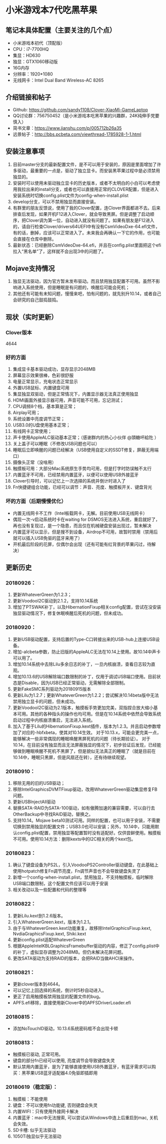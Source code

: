 # 小米游戏本7代吃黑苹果

## 笔记本具体配置（主要关注的几个点）

- 小米游戏本初代（顶配版）
- CPU：i7-7700HQ
- 集显：HD630
- 独显：GTX1060移动版
- 16G内存
- 分辨率：1920*1080
- 无线网卡：Intel Dual Band Wireless-AC 8265

## 介绍链接和帖子

- Github: https://github.com/sandy1108/Clover-XiaoMi-GameLaptop
- QQ讨论群：756750452（是小米游戏本吃黑苹果的兴趣群，24K纯伸手党要慎入）
- 简书文章：https://www.jianshu.com/p/005712b26a35
- 远景帖子：http://bbs.pcbeta.com/viewthread-1785928-1-1.html

## 安装注意事项

1. 目前master分支的最新配置文件，是不可以用于安装的，原因是里面增加了许多驱动，最重要的一点是，驱动了独立显卡。而安装黑苹果过程中是必须禁用独显的。
2. 安装时可以使用未驱动独立显卡的历史版本，或者不太明白的小白可以考虑使用我拉出来的install分支，或者也可以直接用正常的CLOVER配置，但是进入安装系统时切换config.plist文件为config-when-install.plist
3. develop分支，可以不禁用独显而直接安装。
4. 有群里的朋友反馈说，使用了我的Clover配置，连Clover界面都进不去。后来排查后发现，如果开机F12进入Clover，就会导致黑屏。但是调整了启动顺序，把Clover调为第一位，自动进入就没有问题了。如果有朋友是F12进入的，请自行检查Clover/drivers64UEFI中有没有CsmVideoDxe-64.efi文件，有的话，删掉，应该可以正常进入了。未来我会再确认一下它的作用，也可能会直接在仓库中删除。
5. 最新状态：已经删除CsmVideoDxe-64.efi，并且在config.plist里面把这个efi拉入“黑名单”了，这样就不会出现3中的问题了。

## Mojave支持情况

1. 独显无法驱动，因为官方暂未发布驱动。而且禁用独显配置不可用。虽然不影响进入系统使用，但是睡眠是有问题的，唤醒后可能会死机；
2. 其他还有可能有未知问题，慢慢来吧，怕有问题的，就先别升10.14，或者自己会研究的自己鼓捣鼓捣。

## 现状（实时更新）

### Clover版本

4644

### 好的方面

1. 集成显卡基本驱动成功，显存显示2048MB
2. 屏幕显示效果很棒，色彩很舒服
3. 电量正常显示，充电状态正常显示
4. 外置USB鼠标、内置键盘可用
5. 集显独显双驱动，但是正常情况下，内置显示器无法真正使用独显
6. HDMI画面外接显示器可用，声音可能不可用，忘记测试；
7. CPU调频8个档，基本算是正常；
8. Airplay可用；
9. 系统设置中亮度调节正常；
10. USB3.0的U盘使用基本正常；
11. 有线网卡正常使用；
12. 声卡使用AppleALC驱动基本正常；（感谢群内的热心小伙伴 @頭糖吥給阣 ）
13. 关上盖子可以睡眠（不修改USB问题也可以）
14. 睡眠后立即唤醒的问题已经解决（USB使用自定义的SSDT修复，屏蔽无用端口）
15. 摄像头正常（没啥用）
16. 触摸板可用：大部分Mac系统原生手势均可用，但是打字时防误触不太行
17. 内置蓝牙不可用，已经禁用内置蓝牙，以便可以使用USB外接蓝牙
18. Clover引导时，可以记忆上一次选择的系统并倒计时进入了
19. Fn快捷键组合功能，已经可以调节：声音、亮度、触摸板开关、键盘背光

### 坏的方面（后期慢慢优化）

- 内置无线网卡不工作（Intel板载网卡，无解。目前使用USB无线网卡）
- 偶现一次-v启动系统时卡在waiting for DSMOS无法进入系统，重启就好了，再也没有复现过，是一个隐患，而且仅在机械硬盘安装出现过，暂未解决
- 内置蓝牙可以显示，但是搜不到设备，Airdrop不可用，故暂时禁用（禁用后就可以插入USB免驱的蓝牙来用了）
- 开机最后阶段的花屏，仅偶尔会出现（还有可能有红背景的苹果闪过，待解决）

## 更新历史

### 20180926：

1. 更新WhateverGreen为1.2.3；
2. 更新VoodooI2C驱动到2.1.2，支持10.14系统
3. 增加了PTSWAK补丁，以及HibernationFixup相关config配置，尝试在没安装独显驱动情况下，修复休眠唤醒后死机的问题，但未成功。

### 20180920：

1. 更新USB驱动配置，支持后置的Type-C口转接出来的USB-hub上连接USB设备。
2. 增加-alcbeta参数，防止旧版的AppleALC无法在10.14上使用。故10.14中声卡可以用了。
3. 增加10.14系统中去除Lilu多余日志的补丁，一旦内核崩溃，查看日志较为直观。
4. 增加10.13.6的USB解除端口数限制的补丁，仅用于调试USB端口使用。目前状态是Disable，因为USB已经正常驱动，无需解除全部限制。
5. 更新FakeSMC系列驱动为20180915版本
6. 更新Lilu为1.2.7；更新WhateverGreen为1.2.2；尝试解决10.14beta版中无法禁用独立显卡的问题，但未成功。
7. 更新VoodooI2C驱动为2.1版本，触摸板手势更加完美，双指捏合放大缩小基本可用。其他的各种指头的操作也均可用。但是在10.14系统中依然会导致系统启动过程中内核崩溃重启，无法进入系统。
8. 加入了基于Lilu的HibernationFixup.kext插件，版本为1.2.3。并且启动参数增加了对应的-hbfxbeta，使其对10.14生效。 对于10.13.x，可能会更完美一点，能够解决一些非常偶现的睡眠唤醒黑屏死机的问题（待长期验证）。 对于10.14，在目前没有独显而且无法屏蔽独显的情况下，初步验证后发现，已经能够做到睡眠唤醒不死机不黑屏了，但是貌似无法真正的睡眠了（就是目前在10.14中，睡眠只黑屏，但是风扇还在转），还有待继续观望。

### 20180910：

1. 移除无用的旧的USB驱动；
2. 移除IntelGraphicsDVMTFixup驱动，改用WhateverGreen驱动集显修复FB问题。
3. 更新USBInjectAll驱动
4. 替换SATA-RAID为SATA-100驱动，如有傲腾加速的兼容需要，可以自行去OtherBackup中寻找RAID驱动，替换之。
5. 支持10.14。Mojave beta10测试可用。同样的配置，也可以用于安装，不需要切换到禁用独显的配置文件；USB3.0也可以安装；另外，10.14中，只能用默认config.plist配置，禁用独显等配置暂时没有适配好。仅供尝鲜使用。触摸板不可用。使用10.14方法：删除kexts中的I2C相关的两个kext包。

### 20180823：

1. 确认了键盘设备为PS2L，引入VoodooPS2Controller驱动键盘，在此基础上使用hotpatch修复Fn调节亮度，Fn调节声音也不会导致键盘失灵了
2. 新增一个config-when-install.plist，禁用独显，不支持触摸板，临时解除USB端口数限制，这个配置文件应该可以用于安装
3. 相关改动以及一些配置和代码的整理等

### 20180822：

1. 更新Lilu.kext到1.2.6版本。
2. 引入WhateverGreen.kext，版本为1.2.1。
3. 由于与WhateverGreen.kext功能重复，故移除IntelGraphicsFixup.kext, NvdiaGraphicsFixup.kext, Shiki.kext
4. 更新config.plist适配WhateverGreen
5. 根据AppleIntelKBLGraphicsFramebuffer驱动的内容，修正了config.plist中的补丁，虚拟显存调整为2048MB。但仍未解决花屏问题。
6. 更改SATA驱动为支持RAID的版本，会把RAID当做AHCI来操作。

### 20180821：

- 更新clover版本到4644。
- 可以记忆上回选择的系统，倒计时5秒自动进入。
- 更正了启用触摸板禁用独显的配置文件的bug。
- APFS.efi移除，直接使用新Clover中的APFSDriverLoader.efi

### 20180815：

- 添加NoTouchID驱动，10.13.6系统密码框不会出现卡顿

### 20180813：

- 触摸板已驱动, 正常可用。
- 键盘的部分fn已经可以使用, 亮度调节会导致键盘失灵
- 默认禁用内置蓝牙，是为了能够直接使用USB外置蓝牙，有蓝牙需求可以购买：黑苹果USB蓝牙适配器4.0免驱即插即用

### 20180619（稳定版）：

1. 触摸板：不能使用
2. 键盘：不可以使用fn功能键, 否则键盘会失灵
3. 内置WIFI：只有使用外接网卡解决
4. 内置蓝牙：mac中无法搜索, 可以尝试从Windows中连上后重启到mac, 关机会失效。
5. SD卡槽: 似乎无法驱动
6. 1050Ti独显似乎无法驱动
